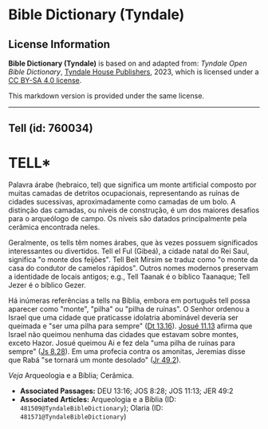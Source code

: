 # Bible Dictionary (Tyndale)

## License Information

**Bible Dictionary (Tyndale)** is based on and adapted from: _Tyndale Open Bible Dictionary_, [Tyndale House Publishers](https://tyndaleopenresources.com/), 2023, which is licensed under a [CC BY-SA 4.0 license](https://creativecommons.org/licenses/by-sa/4.0/legalcode.en).

This markdown version is provided under the same license.



--------------------------------

## Tell (id: 760034)

TELL\*
======

Palavra árabe (hebraico, tel) que significa um monte artificial composto por muitas camadas de detritos ocupacionais, representando as ruínas de cidades sucessivas, aproximadamente como camadas de um bolo. A distinção das camadas, ou níveis de construção, é um dos maiores desafios para o arqueólogo de campo. Os níveis são datados principalmente pela cerâmica encontrada neles.

Geralmente, os tells têm nomes árabes, que às vezes possuem significados interessantes ou divertidos. Tell el Ful (Gibeá), a cidade natal do Rei Saul, significa "o monte dos feijões". Tell Beit Mirsim se traduz como "o monte da casa do condutor de camelos rápidos". Outros nomes modernos preservam a identidade de locais antigos; e.g., Tell Taanak é o bíblico Taanaque; Tell Jezer é o bíblico Gezer.

Há inúmeras referências a tells na Bíblia, embora em português tell possa aparecer como "monte", "pilha" ou "pilha de ruínas". O Senhor ordenou a Israel que uma cidade que praticasse idolatria abominável deveria ser queimada e "ser uma pilha para sempre" ([Dt 13\.16](https://ref.ly/Deut13:16)). [Josué 11\.13](https://ref.ly/Josh11:13) afirma que Israel não queimou nenhuma das cidades que estavam sobre montes, exceto Hazor. Josué queimou Ai e fez dela "uma pilha de ruínas para sempre" ([Js 8\.28](https://ref.ly/Josh8:28)). Em uma profecia contra os amonitas, Jeremias disse que Rabá "se tornará um monte desolado" ([Jr 49\.2](https://ref.ly/Jer49:2)).

*Veja* Arqueologia e a Bíblia; Cerâmica.

* **Associated Passages:** DEU 13:16; JOS 8:28; JOS 11:13; JER 49:2
* **Associated Articles:** Arqueologia e a Bíblia (ID: `481509@TyndaleBibleDictionary`); Olaria (ID: `481571@TyndaleBibleDictionary`)

